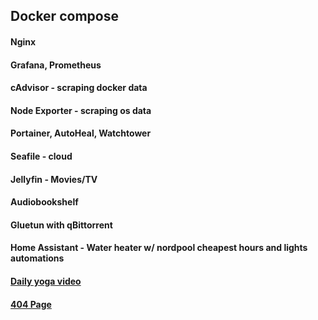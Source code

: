 ## Docker compose
#### Nginx
#### Grafana, Prometheus
#### cAdvisor - scraping docker data
#### Node Exporter - scraping os data
#### Portainer, AutoHeal, Watchtower
#### Seafile - cloud
#### Jellyfin - Movies/TV
#### Audiobookshelf
#### Gluetun with qBittorrent
#### Home Assistant - Water heater w/ nordpool cheapest hours and lights automations
#### [Daily yoga video](https://yoga.matansa.ee)
#### [404 Page](https://matansa.ee)
